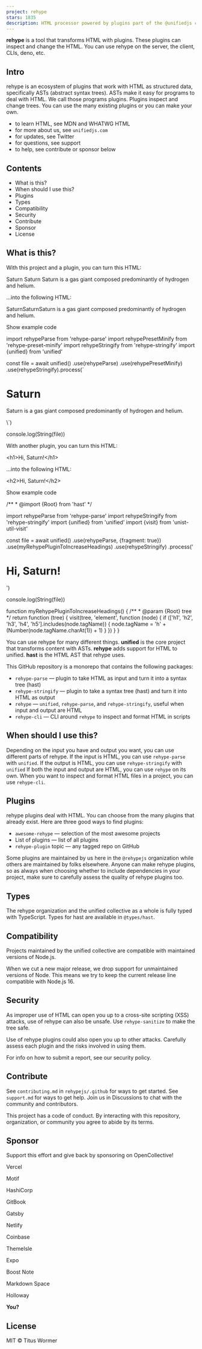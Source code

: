 ```yaml
---
project: rehype
stars: 1835
description: HTML processor powered by plugins part of the @unifiedjs collective
---
```


**rehype** is a tool that transforms HTML with plugins. These plugins can inspect and change the HTML. You can use rehype on the server, the client, CLIs, deno, etc.

Intro
-----

rehype is an ecosystem of plugins that work with HTML as structured data, specifically ASTs (abstract syntax trees). ASTs make it easy for programs to deal with HTML. We call those programs plugins. Plugins inspect and change trees. You can use the many existing plugins or you can make your own.

-   to learn HTML, see MDN and WHATWG HTML
-   for more about us, see `unifiedjs.com`
-   for updates, see Twitter
-   for questions, see support
-   to help, see contribute or sponsor below

Contents
--------

-   What is this?
-   When should I use this?
-   Plugins
-   Types
-   Compatibility
-   Security
-   Contribute
-   Sponsor
-   License

What is this?
-------------

With this project and a plugin, you can turn this HTML:

<!doctype html\>
<html lang\="en"\>
  <head\>
    <meta charset\="utf-8"\>
    <title\>Saturn</title\>
  </head\>
  <body\>
    <h1\>Saturn</h1\>
    <p\>Saturn is a gas giant composed predominantly of hydrogen and helium.</p\>
  </body\>
</html\>

…into the following HTML:

<!doctypehtml\><html lang\=en\><meta charset\=utf8\><title\>Saturn</title\><h1\>Saturn</h1\><p\>Saturn is a gas giant composed predominantly of hydrogen and helium.

Show example code

import rehypeParse from 'rehype-parse'
import rehypePresetMinify from 'rehype-preset-minify'
import rehypeStringify from 'rehype-stringify'
import {unified} from 'unified'

const file \= await unified()
  .use(rehypeParse)
  .use(rehypePresetMinify)
  .use(rehypeStringify).process(\`<!doctype html>
<html lang="en">
  <head>
    <meta charset="utf-8">
    <title>Saturn</title>
  </head>
  <body>
    <h1>Saturn</h1>
    <p>Saturn is a gas giant composed predominantly of hydrogen and helium.</p>
  </body>
</html>\`)

console.log(String(file))

With another plugin, you can turn this HTML:

<h1\>Hi, Saturn!</h1\>

…into the following HTML:

<h2\>Hi, Saturn!</h2\>

Show example code

/\*\*
 \* @import {Root} from 'hast'
 \*/

import rehypeParse from 'rehype-parse'
import rehypeStringify from 'rehype-stringify'
import {unified} from 'unified'
import {visit} from 'unist-util-visit'

const file \= await unified()
  .use(rehypeParse, {fragment: true})
  .use(myRehypePluginToIncreaseHeadings)
  .use(rehypeStringify)
  .process('<h1>Hi, Saturn!</h1>')

console.log(String(file))

function myRehypePluginToIncreaseHeadings() {
  /\*\*
   \* @param {Root} tree
   \*/
  return function (tree) {
    visit(tree, 'element', function (node) {
      if (\['h1', 'h2', 'h3', 'h4', 'h5'\].includes(node.tagName)) {
        node.tagName \= 'h' + (Number(node.tagName.charAt(1)) + 1)
      }
    })
  }
}

You can use rehype for many different things. **unified** is the core project that transforms content with ASTs. **rehype** adds support for HTML to unified. **hast** is the HTML AST that rehype uses.

This GitHub repository is a monorepo that contains the following packages:

-   `rehype-parse` — plugin to take HTML as input and turn it into a syntax tree (hast)
-   `rehype-stringify` — plugin to take a syntax tree (hast) and turn it into HTML as output
-   `rehype` — `unified`, `rehype-parse`, and `rehype-stringify`, useful when input and output are HTML
-   `rehype-cli` — CLI around `rehype` to inspect and format HTML in scripts

When should I use this?
-----------------------

Depending on the input you have and output you want, you can use different parts of rehype. If the input is HTML, you can use `rehype-parse` with `unified`. If the output is HTML, you can use `rehype-stringify` with `unified` If both the input and output are HTML, you can use `rehype` on its own. When you want to inspect and format HTML files in a project, you can use `rehype-cli`.

Plugins
-------

rehype plugins deal with HTML. You can choose from the many plugins that already exist. Here are three good ways to find plugins:

-   `awesome-rehype` — selection of the most awesome projects
-   List of plugins — list of all plugins
-   `rehype-plugin` topic — any tagged repo on GitHub

Some plugins are maintained by us here in the `@rehypejs` organization while others are maintained by folks elsewhere. Anyone can make rehype plugins, so as always when choosing whether to include dependencies in your project, make sure to carefully assess the quality of rehype plugins too.

Types
-----

The rehype organization and the unified collective as a whole is fully typed with TypeScript. Types for hast are available in `@types/hast`.

Compatibility
-------------

Projects maintained by the unified collective are compatible with maintained versions of Node.js.

When we cut a new major release, we drop support for unmaintained versions of Node. This means we try to keep the current release line compatible with Node.js 16.

Security
--------

As improper use of HTML can open you up to a cross-site scripting (XSS) attacks, use of rehype can also be unsafe. Use `rehype-sanitize` to make the tree safe.

Use of rehype plugins could also open you up to other attacks. Carefully assess each plugin and the risks involved in using them.

For info on how to submit a report, see our security policy.

Contribute
----------

See `contributing.md` in `rehypejs/.github` for ways to get started. See `support.md` for ways to get help. Join us in Discussions to chat with the community and contributors.

This project has a code of conduct. By interacting with this repository, organization, or community you agree to abide by its terms.

Sponsor
-------

Support this effort and give back by sponsoring on OpenCollective!

Vercel  
  

Motif  
  

HashiCorp  
  

GitBook  
  

Gatsby  
  

Netlify  
  

Coinbase  
  

ThemeIsle  
  

Expo  
  

Boost Note  
  

Markdown Space  
  

Holloway  
  

  
**You?**  
  

License
-------

MIT © Titus Wormer

